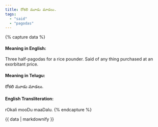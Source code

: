 ```yaml
---
title: రోకలి మూడు మాడలు.
tags:
  - "said"
  - "pagodas"
---
```


{% capture data %}
#### Meaning in English:
Three half-pagodas for a rice pounder.
Said of any thing purchased at an exorbitant price.

#### Meaning in Telugu:
రోకలి మూడు మాడలు.

#### English Transliteration:
rOkali mooDu maaDalu.
{% endcapture %}

{{ data | markdownify }}

